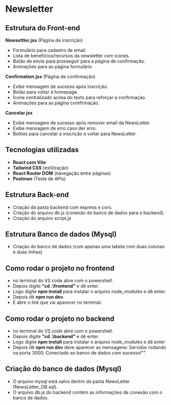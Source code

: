 # Newsletter

## Estrutura do Front-end

**Newsettler.jsx** (Página de inscrição)
   - Formulário para cadastro de email.
   - Lista de benefícios/recursos da newsletter com ícones.
   - Botão de envio para prosseguir para a página de confirmação.
   - Animações para as página formulário


**Confirmation.jsx** (Página de confirmação)
   - Exibe mensagem de sucesso após inscrição.
   - Botão para voltar à homepage.
   - Ícone centralizado acima do texto para reforçar a confirmação.
   - Animações para as página comfirmação.

**Cancelar.jsx**
- Exibe mensagem de sucesso após remover email da NewsLetter.
- Exibe mensagem de erro caso der erro.
- Botões para cancelar a inscrição e voltar para NewsLetter.


## Tecnologias utilizadas

- **React com Vite** 
- **Tailwind CSS** (estilização)
- **React Router DOM** (navegação entre páginas)
- **Postman** (Teste de APIs)

## Estrutura Back-end

- Criação da pasta backend com express e cors.
- Criação do arquivo db.js (conexão do banco de dados para o backend).
- Criação do arquivo script.js 

## Estrutura Banco de dados (Mysql)

- Criação do banco de dados (com apenas uma tabela com duas colunas e duas linhas)

## Como rodar o projeto no frontend

- no terminal do VS code abre com o powershell.
- Depois digite **"cd .\frontend\"** e dê enter.
- Logo digite **npm install** para instalar o arquivo node_modules e dê enter.
- Depois dê **npm run dev**.
- E abre o link que vai aparecer no terminal.

## Como rodar o projeto no backend

- no terminal do VS code abre com o powershell.
- Depois digite **"cd .\backend\"** e dê enter.
- Logo digite **npm install** para instalar o arquivo node_modules e dê enter
- Depois dê **npm run dev** deve aparecer as mensagens: Servidor rodando na porta 3000;
  Conectado ao banco de dados com sucesso!"".

## Criação do banco de dados (Mysql)

- O arquivo mysql está salvo dentro da pasta NewsLetter (NewsLetter_DB.sql).
- O arquivo db.js do backend contém as informações de conexão com o banco de dados.


